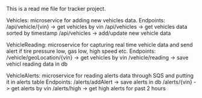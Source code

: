 This is a read me file for tracker project.

Vehicles: 
microservice for adding new vehicles data.
Endpoints:
/api/vehicle/{vin} -> get vehicles by vin
/api/vehicles      -> get vehicles data sorted by timestamp
/api/vehicles      -> add/update new vehicle data  

VehicleReading:
microservice for capturing real time vehicle data and send alert if tire pressure low, gas low, high speed etc.
Endpoints:
/vehicle/geoLocation/{vin} -> get vehicles by vin
/vehicle/reading           -> save vehicl reading data in db 

VehicleAlerts:
microservice for reading alerts data through SQS and putting it in alerts table
Endpoints:
/alerts/addAlert -> save alerts in db
/alerts/{vin}    -> get alerts by vin
/alerts/high     -> get high alerts for past 2 hours 
